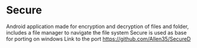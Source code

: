 # Secure

Android application made for encryption and decryption of files and folder, includes a file manager to navigate the file system
Secure is used as base for porting on windows
Link to the port   https://github.com/Allen35/SecureD
